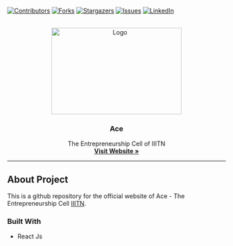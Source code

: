 [![Contributors][contributors-shield]][contributors-url]
[![Forks][forks-shield]][forks-url]
[![Stargazers][stars-shield]][stars-url]
[![Issues][issues-shield]][issues-url]
[![LinkedIn][linkedin-shield]][linkedin-url]

<!-- PROJECT LOGO -->
<br />
<div align="center">
   <a href="/" >
   <img src="https://user-images.githubusercontent.com/74975876/145419164-4addac5b-791a-4370-8f34-1e636231524f.png" alt="Logo" width="300" height="200"/>
   </a>

  <h3 align="center">Ace</h3>

  <p align="center">
    The Entrepreneurship Cell of IIITN
    <br />
    <a href="https://github.com/bhavesh-chaudhari/ace"><strong>Visit Website »</strong></a>
  </p>
</div>

<hr>

## About Project

This is a github repository for the official website of Ace - The Entrepreneurship Cell [IIITN](https://twitter.com/iiitn_official?lang=en).

### Built With 
- React Js


<!-- MARKDOWN LINKS & IMAGES -->
<!-- https://www.markdownguide.org/basic-syntax/#reference-style-links -->
[contributors-shield]: https://img.shields.io/github/contributors/bhavesh-chaudhari/ace.svg?style=for-the-badge
[contributors-url]: https://github.com/bhavesh-chaudhari/ace/graphs/contributors
[forks-shield]: https://img.shields.io/github/forks/bhavesh-chaudhari/ace.svg?style=for-the-badge
[forks-url]: https://github.com/bhavesh-chaudhari/ace/network/members
[stars-shield]: https://img.shields.io/github/stars/bhavesh-chaudhari/ace.svg?style=for-the-badge
[stars-url]: https://github.com/bhavesh-chaudhari/ace/stargazers
[issues-shield]: https://img.shields.io/github/issues/bhavesh-chaudhari/ace.svg?style=for-the-badge
[issues-url]: https://github.com/bhavesh-chaudhari/ace/issues
[license-shield]: https://img.shields.io/github/license/bhavesh-chaudhari/ace.svg?style=for-the-badge
[license-url]: https://github.com/bhavesh-chaudhari/ace/blob/main/LICENSE.txt
[linkedin-shield]: https://img.shields.io/badge/-LinkedIn-black.svg?style=for-the-badge&logo=linkedin&colorB=555
[linkedin-url]:https://www.linkedin.com/in/ace-iiitn-785041204/

